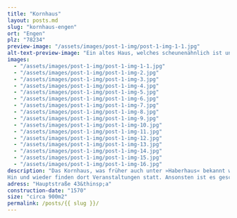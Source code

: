 ```yaml
---
title: "Kornhaus"
layout: posts.md
slug: "kornhaus-engen"
ort: "Engen"
plz: "78234"
preview-image: "/assets/images/post-1-img/post-1-img-1-1.jpg"
alt-text-preview-image: "Ein altes Haus, welches scheunenähnlich ist undein treppenartiges Dach hat."
images: 
  - "/assets/images/post-1-img/post-1-img-1-1.jpg"
  - "/assets/images/post-1-img/post-1-img-2.jpg"
  - "/assets/images/post-1-img/post-1-img-3.jpg"
  - "/assets/images/post-1-img/post-1-img-4.jpg"
  - "/assets/images/post-1-img/post-1-img-5.jpg"
  - "/assets/images/post-1-img/post-1-img-6.jpg"
  - "/assets/images/post-1-img/post-1-img-7.jpg"
  - "/assets/images/post-1-img/post-1-img-8.jpg"
  - "/assets/images/post-1-img/post-1-img-9.jpg"
  - "/assets/images/post-1-img/post-1-img-10.jpg"
  - "/assets/images/post-1-img/post-1-img-11.jpg"
  - "/assets/images/post-1-img/post-1-img-12.jpg"
  - "/assets/images/post-1-img/post-1-img-13.jpg"
  - "/assets/images/post-1-img/post-1-img-14.jpg"
  - "/assets/images/post-1-img/post-1-img-15.jpg"
  - "/assets/images/post-1-img/post-1-img-16.jpg"
description: "Das Kornhaus, was früher auch unter »Haberhaus« bekannt war, ist ein historisches Gebäude, welches in der Zeit der Renaissance entstanden ist in der Engener Altstadt. Früher war es ein Kornspeicher, was auch die besondere Raumaufteilung erklärt. Im 19.&thinsp;Jahrhundert wurde es auch als Gerstenlager einer Brauerei genutzt. Es hat drei Stockwerke zur Straße hin, wobei das Oberste aus Sicherheitsgründen im Moment nicht mehr nutzbar ist. An der Außenwand befindet sich ein Erker, der mit Grimassenmasken verziert ist. 
Hin und wieder finden dort Veranstaltungen statt. Ansonsten ist es geschlossen und es finden Immer mal wieder Sanierungsarbeiten statt, die nötig sind, um es zu erhalten. Es scheitert allerdings an der Suche für Investor*innen, die es bräuchte, um es wieder dauerhaft nutzbar zu machen. Dadurch, dass es selten betretbar ist, hat es etwas ganz Besonderes, wenn das Kornhaus seine Türen öffnet. Es gehört der Stadt Engen und kann dort angefragt werden."
adress: "Hauptstraße 43&thinsp;a"
construction-date: "1570"
size: "circa 900m2"
permalink: /posts/{{ slug }}/
---
```


